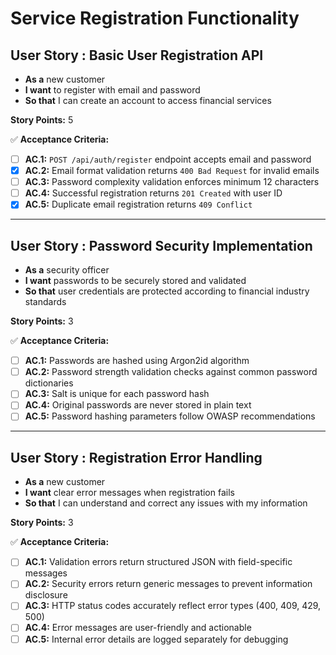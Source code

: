 # Service Registration Functionality

## **User Story : Basic User Registration API**

* **As a** new customer
* **I want** to register with email and password
* **So that** I can create an account to access financial services

**Story Points:** 5

✅ **Acceptance Criteria:**

- [ ] **AC.1:** `POST /api/auth/register` endpoint accepts email and password
- [X] **AC.2:** Email format validation returns `400 Bad Request` for invalid emails
- [ ] **AC.3:** Password complexity validation enforces minimum 12 characters
- [ ] **AC.4:** Successful registration returns `201 Created` with user ID
- [X] **AC.5:** Duplicate email registration returns `409 Conflict`

---

## **User Story : Password Security Implementation**

* **As a** security officer
* **I want** passwords to be securely stored and validated
* **So that** user credentials are protected according to financial industry standards

**Story Points:** 3

✅ **Acceptance Criteria:**

- [ ] **AC.1:** Passwords are hashed using Argon2id algorithm
- [ ] **AC.2:** Password strength validation checks against common password dictionaries
- [ ] **AC.3:** Salt is unique for each password hash
- [ ] **AC.4:** Original passwords are never stored in plain text
- [ ] **AC.5:** Password hashing parameters follow OWASP recommendations

---
## **User Story : Registration Error Handling**

* **As a** new customer
* **I want** clear error messages when registration fails
* **So that** I can understand and correct any issues with my information

**Story Points:** 3

✅ **Acceptance Criteria:**

- [ ] **AC.1:** Validation errors return structured JSON with field-specific messages
- [ ] **AC.2:** Security errors return generic messages to prevent information disclosure
- [ ] **AC.3:** HTTP status codes accurately reflect error types (400, 409, 429, 500)
- [ ] **AC.4:** Error messages are user-friendly and actionable
- [ ] **AC.5:** Internal error details are logged separately for debugging